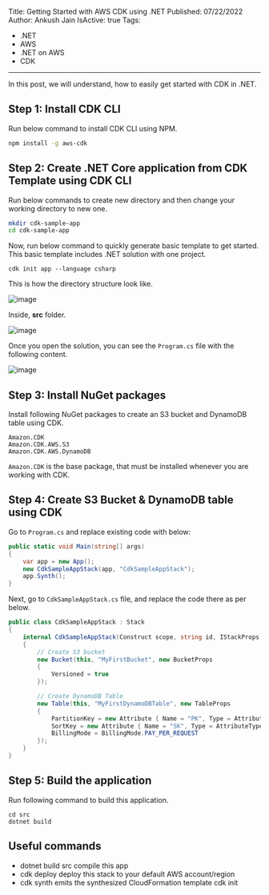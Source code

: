 Title: Getting Started with AWS CDK using .NET
Published: 07/22/2022
Author: Ankush Jain
IsActive: true
Tags:
  - .NET
  - AWS
  - .NET on AWS
  - CDK
---
In this post, we will understand, how to easily get started with CDK in .NET.

## Step 1: Install CDK CLI
Run below command to install CDK CLI using NPM.
```bash
npm install -g aws-cdk
```

## Step 2: Create .NET Core application from CDK Template using CDK CLI
Run below commands to create new directory and then change your working directory to new one.
```bash
mkdir cdk-sample-app
cd cdk-sample-app
```
Now, run below command to quickly generate basic template to get started. This basic template includes .NET solution with one project.
```
cdk init app --language csharp
```
This is how the directory structure look like.

![image](https://user-images.githubusercontent.com/13661966/180404455-7ed3b188-0c2a-46ec-9d8e-96250f3225d1.png)

Inside, **src** folder.

![image](https://user-images.githubusercontent.com/13661966/180405098-9036e2a1-95df-40f8-9c16-6906f4a38f54.png)

Once you open the solution, you can see the `Program.cs` file with the following content.

![image](https://user-images.githubusercontent.com/13661966/180406259-9150a91c-b091-4a9f-9aff-f28513ed66d9.png)


## Step 3: Install NuGet packages
Install following NuGet packages to create an S3 bucket and DynamoDB table using CDK.
```
Amazon.CDK
Amazon.CDK.AWS.S3
Amazon.CDK.AWS.DynamoDB
```
`Amazon.CDK` is the base package, that must be installed whenever you are working with CDK.

## Step 4: Create S3 Bucket & DynamoDB table using CDK
Go to `Program.cs` and replace existing code with below:
```cs
public static void Main(string[] args)
{
    var app = new App();
    new CdkSampleAppStack(app, "CdkSampleAppStack");
    app.Synth();
}
```

Next, go to `CdkSampleAppStack.cs` file, and replace the code there as per below.

```cs
public class CdkSampleAppStack : Stack
{
    internal CdkSampleAppStack(Construct scope, string id, IStackProps props = null) : base(scope, id, props)
    {
        // Create S3 bucket
        new Bucket(this, "MyFirstBucket", new BucketProps
        {
            Versioned = true
        });

        // Create DynamoDB Table
        new Table(this, "MyFirstDynamoDBTable", new TableProps
        {
            PartitionKey = new Attribute { Name = "PK", Type = AttributeType.STRING },
            SortKey = new Attribute { Name = "SK", Type = AttributeType.STRING },
            BillingMode = BillingMode.PAY_PER_REQUEST
        });
    }
}
```

## Step 5: Build the application
Run following command to build this application.
```
cd src
dotnet build
```

## Useful commands
- dotnet build src compile this app
- cdk deploy       deploy this stack to your default AWS account/region
- cdk synth        emits the synthesized CloudFormation template
cdk init

